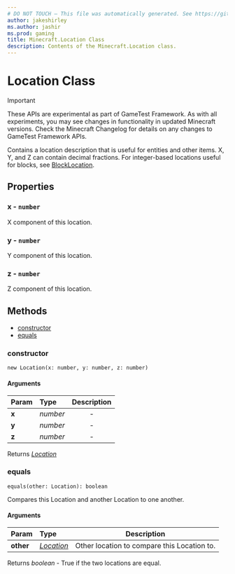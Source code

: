 ```yaml
---
# DO NOT TOUCH — This file was automatically generated. See https://github.com/Mojang/MinecraftScriptingApiDocsGenerator to modify descriptions, examples, etc.
author: jakeshirley
ms.author: jashir
ms.prod: gaming
title: Minecraft.Location Class
description: Contents of the Minecraft.Location class.
---
```

# Location Class
>[!IMPORTANT]
>These APIs are experimental as part of GameTest Framework. As with all experiments, you may see changes in functionality in updated Minecraft versions. Check the Minecraft Changelog for details on any changes to GameTest Framework APIs.

Contains a location description that is useful for entities and other items. X, Y, and Z can contain decimal fractions. For integer-based locations useful for blocks, see [BlockLocation](BlockLocation.md).

## Properties
### **x** - `number`
X component of this location.


### **y** - `number`
Y component of this location.


### **z** - `number`
Z component of this location.



## Methods
- [constructor](#constructor)
- [equals](#equals)
  
### **constructor**
`
new Location(x: number, y: number, z: number)
`

#### Arguments
| Param | Type | Description |
| :--- | :--- | :---: |
| **x** | *number* | - |
| **y** | *number* | - |
| **z** | *number* | - |

Returns [*Location*](Location.md)


### **equals**
`
equals(other: Location): boolean
`

Compares this Location and another Location to one another.
#### Arguments
| Param | Type | Description |
| :--- | :--- | :---: |
| **other** | [*Location*](Location.md) | Other location to compare this Location to. |

Returns *boolean* - True if the two locations are equal.



